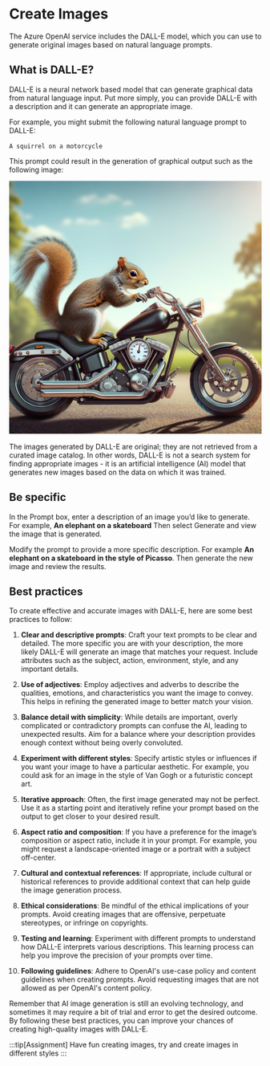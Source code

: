 # Create Images

The Azure OpenAI service includes the DALL-E model, which you can use to generate original images based on natural language prompts.


## What is DALL-E?
DALL-E is a neural network based model that can generate graphical data from natural language input. Put more simply, you can provide DALL-E with a description and it can generate an appropriate image.

For example, you might submit the following natural language prompt to DALL-E:

```text title="User message"
A squirrel on a motorcycle
```

This prompt could result in the generation of graphical output such as the following image:

![squirrel](./../images/squirrel.png)

The images generated by DALL-E are original; they are not retrieved from a curated image catalog. In other words, DALL-E is not a search system for finding appropriate images - it is an artificial intelligence (AI) model that generates new images based on the data on which it was trained.


## Be specific 

In the Prompt box, enter a description of an image you’d like to generate. For example, **An elephant on a skateboard** Then select Generate and view the image that is generated.

Modify the prompt to provide a more specific description. For example **An elephant on a skateboard in the style of Picasso**. Then generate the new image and review the results.



## Best practices
To create effective and accurate images with DALL-E, here are some best practices to follow:  
   
1. **Clear and descriptive prompts**: Craft your text prompts to be clear and detailed. The more specific you are with your description, the more likely DALL-E will generate an image that matches your request. Include attributes such as the subject, action, environment, style, and any important details.  
   
2. **Use of adjectives**: Employ adjectives and adverbs to describe the qualities, emotions, and characteristics you want the image to convey. This helps in refining the generated image to better match your vision.  
   
3. **Balance detail with simplicity**: While details are important, overly complicated or contradictory prompts can confuse the AI, leading to unexpected results. Aim for a balance where your description provides enough context without being overly convoluted.  
   
4. **Experiment with different styles**: Specify artistic styles or influences if you want your image to have a particular aesthetic. For example, you could ask for an image in the style of Van Gogh or a futuristic concept art.  
   
5. **Iterative approach**: Often, the first image generated may not be perfect. Use it as a starting point and iteratively refine your prompt based on the output to get closer to your desired result.  
   
6. **Aspect ratio and composition**: If you have a preference for the image’s composition or aspect ratio, include it in your prompt. For example, you might request a landscape-oriented image or a portrait with a subject off-center.  
   
7. **Cultural and contextual references**: If appropriate, include cultural or historical references to provide additional context that can help guide the image generation process.  
   
8. **Ethical considerations**: Be mindful of the ethical implications of your prompts. Avoid creating images that are offensive, perpetuate stereotypes, or infringe on copyrights.  
   
9. **Testing and learning**: Experiment with different prompts to understand how DALL-E interprets various descriptions. This learning process can help you improve the precision of your prompts over time.  
   
10. **Following guidelines**: Adhere to OpenAI's use-case policy and content guidelines when creating prompts. Avoid requesting images that are not allowed as per OpenAI's content policy.  
   
Remember that AI image generation is still an evolving technology, and sometimes it may require a bit of trial and error to get the desired outcome. By following these best practices, you can improve your chances of creating high-quality images with DALL-E.


:::tip[Assignment]
Have fun creating images, try and create images in different styles
:::